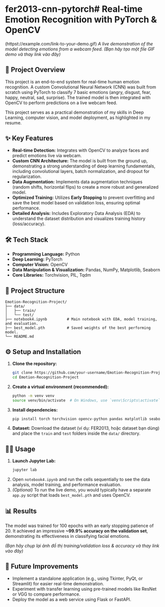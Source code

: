 # fer2013-cnn-pytorch# Real-time Emotion Recognition with PyTorch & OpenCV
(httpst://example.com/link-to-your-demo.gif)
*A live demonstration of the model detecting emotions from a webcam feed. (Bạn hãy tạo một file GIF demo và thay link vào đây)*

## 🚀 Project Overview

This project is an end-to-end system for real-time human emotion recognition. A custom Convolutional Neural Network (CNN) was built from scratch using PyTorch to classify 7 basic emotions (angry, disgust, fear, happy, neutral, sad, surprise). The trained model is then integrated with OpenCV to perform predictions on a live webcam feed.

This project serves as a practical demonstration of my skills in Deep Learning, computer vision, and model deployment, as highlighted in my resume.

## ✨ Key Features

*   **Real-time Detection:** Integrates with OpenCV to analyze faces and predict emotions live via webcam.
*   **Custom CNN Architecture:** The model is built from the ground up, demonstrating a strong understanding of deep learning fundamentals, including convolutional layers, batch normalization, and dropout for regularization.
*   **Data Augmentation:** Implements data augmentation techniques (random shifts, horizontal flips) to create a more robust and generalized model.
*   **Optimized Training:** Utilizes **Early Stopping** to prevent overfitting and save the best model based on validation loss, ensuring optimal performance.
*   **Detailed Analysis:** Includes Exploratory Data Analysis (EDA) to understand the dataset distribution and visualizes training history (loss/accuracy).

## 🛠️ Tech Stack

*   **Programming Language:** Python
*   **Deep Learning:** PyTorch
*   **Computer Vision:** OpenCV
*   **Data Manipulation & Visualization:** Pandas, NumPy, Matplotlib, Seaborn
*   **Core Libraries:** Torchvision, PIL, Tqdm

## 📂 Project Structure

```
Emotion-Recognition-Project/
├── data/
│   ├── train/
│   └── test/
├── notebook4.ipynb         # Main notebook with EDA, model training, and evaluation.
├── best_model.pth          # Saved weights of the best performing model.
└── README.md
```

## ⚙️ Setup and Installation

1.  **Clone the repository:**
    ```bash
    git clone https://github.com/your-username/Emotion-Recognition-Project.git
    cd Emotion-Recognition-Project
    ```

2.  **Create a virtual environment (recommended):**
    ```bash
    python -m venv venv
    source venv/bin/activate  # On Windows, use `venv\Scripts\activate`
    ```

3.  **Install dependencies:**
    ```bash
    pip install torch torchvision opencv-python pandas matplotlib seaborn jupyterlab
    ```
4.  **Dataset:**
    Download the dataset (ví dụ: FER2013, hoặc dataset bạn dùng) and place the `train` and `test` folders inside the `data/` directory.

## 🏃‍♂️ Usage

1.  **Launch Jupyter Lab:**
    ```bash
    jupyter lab
    ```
2.  Open `notebook4.ipynb` and run the cells sequentially to see the data analysis, model training, and performance evaluation.
3.  *(Optional)* To run the live demo, you would typically have a separate `app.py` script that loads `best_model.pth` and uses OpenCV.

## 📊 Results

The model was trained for 100 epochs with an early stopping patience of 20. It achieved an impressive **~99.9% accuracy on the validation set**, demonstrating its effectiveness in classifying facial emotions.


*(Bạn hãy chụp lại ảnh đồ thị training/validation loss & accuracy và thay link vào đây)*

## 🔮 Future Improvements

*   Implement a standalone application (e.g., using Tkinter, PyQt, or Streamlit) for easier real-time demonstration.
*   Experiment with transfer learning using pre-trained models like ResNet or VGG to compare performance.
*   Deploy the model as a web service using Flask or FastAPI.
